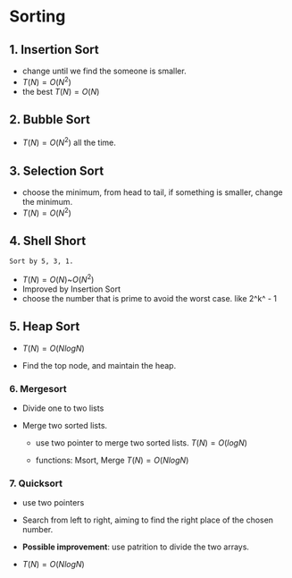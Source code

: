 # Sorting

## 1. Insertion Sort

+ change until we find the someone is smaller.
+ $T(N)=O(N^2)$
+ the best $T(N)=O(N)$

## 2. Bubble Sort

+ $T(N)=O(N^2)$ all the time.

## 3. Selection Sort

+ choose the minimum, from head to tail, if something is smaller, change the minimum.
+ $T(N)=O(N^2)$

## 4. Shell Short

```
Sort by 5, 3, 1.
```

+ $T(N)=O(N)$~$O(N^2)$
+ Improved by Insertion Sort
+ choose the number that is prime to avoid the worst case. like 2^k^ - 1

## 5. Heap Sort

+ $T(N)=O(NlogN)$

+ Find the top node, and maintain the heap.

### 6. Mergesort

+ Divide one to two lists

+ Merge two sorted lists.
  
  + use two pointer to merge two sorted lists. $T(N)=O(logN)$
  
  + functions: Msort, Merge $T(N)=O(NlogN)$

### 7. Quicksort

+ use two pointers

+ Search from left to right, aiming to find the right place of the chosen number.

+ **Possible improvement**: use patrition to divide the two arrays.

+ $T(N)=O(NlogN)$


